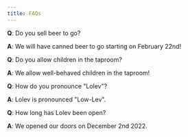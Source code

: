 ```yaml
---
title: FAQs
---
```


**Q**: Do you sell beer to go?

**A**: We will have canned beer to go starting on February 22nd!

**Q**: Do you allow children in the taproom?

**A**: We allow well-behaved children in the taproom!

**Q**: How do you pronounce "Lolev"?

**A**: Lolev is pronounced "Low-Lev".

**Q**: How long has Lolev been open?

**A**: We opened our doors on December 2nd 2022.
